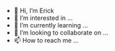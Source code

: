 - 👋 Hi, I’m Erick
- 👀 I’m interested in ...
- 🌱 I’m currently learning ... 
- 💞️ I’m looking to collaborate on ...
- 📫 How to reach me ...

<!---
rodreri/rodreri is a ✨ special ✨ repository because its `README.md` (this file) appears on your GitHub profile.
You can click the Preview link to take a look at your changes.
--->
